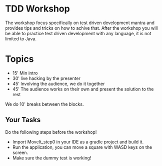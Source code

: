 # TDD Workshop
The workshop focus specifically on test driven development mantra and provides tips and tricks on how to achive that. After the workshop you will be able to practice test driven development with any language, it is not limited to Java.

# Topics
* 15' Min intro
* 30' live hacking by the presenter
* 45' Involving the audience, we do it together
* 45' The audience works on their own and present the solution to the rest
 
We do 10' breaks between the blocks.

## Your Tasks
Do the following steps before the workshop!

* Import MoveIt_step0 in your IDE as a gradle project and build it.
* Run the application, you can move a square with WASD keys on the screen.
* Make sure the dummy test is working!
